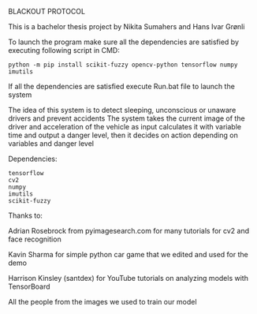 BLACKOUT PROTOCOL

This is a bachelor thesis project by Nikita Sumahers and Hans Ivar Grønli

To launch the program make sure all the dependencies are satisfied by executing
following script in CMD:
    
    python -m pip install scikit-fuzzy opencv-python tensorflow numpy imutils

If all the dependencies are satisfied execute Run.bat file to launch the system

The idea of this system is to detect sleeping, unconscious or unaware drivers and prevent accidents
The system takes the current image of the driver and acceleration of the vehicle as input
calculates it with variable time and output a danger level, then it decides on action depending on variables and danger level

Dependencies:
    
    tensorflow
    cv2
    numpy
    imutils
    scikit-fuzzy

Thanks to:

Adrian Rosebrock from pyimagesearch.com for many tutorials for cv2 and face recognition

Kavin Sharma for simple python car game that we edited and used for the demo

Harrison Kinsley (santdex) for YouTube tutorials on analyzing models with TensorBoard

All the people from the images we used to train our model